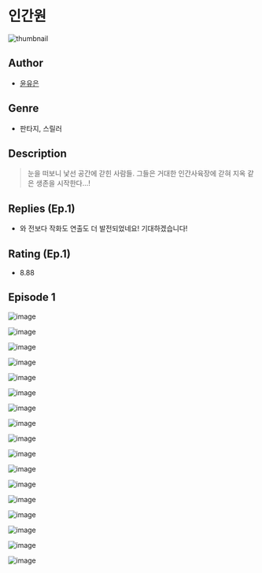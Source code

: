 # 인간원
![thumbnail](https://image-comic.pstatic.net/user_contents_data/challenge_comic/2023/05/25/317061/upload_3689633610534040375_480x623.jpeg)

## Author
- [윤유은](https://comic.naver.com/artistTitle?id=317061)

## Genre
- 판타지, 스릴러

## Description
> 눈을 떠보니 낯선 공간에 갇힌 사람들. 그들은 거대한 인간사육장에 갇혀 지옥 같은 생존을 시작한다...!

## Replies (Ep.1)
- 와 전보다 작화도 연출도 더 발전되었네요! 기대하겠습니다!

## Rating (Ep.1)
- 8.88

## Episode 1
![image](https://image-comic.pstatic.net/user_contents_data/challenge_comic/2023/05/25/317061/upload_3833517904607143223.jpeg)

![image](https://image-comic.pstatic.net/user_contents_data/challenge_comic/2023/05/24/317061/upload_3689908453292128313.jpeg)

![image](https://image-comic.pstatic.net/user_contents_data/challenge_comic/2023/05/24/317061/upload_7018353571262719076.jpeg)

![image](https://image-comic.pstatic.net/user_contents_data/challenge_comic/2023/05/24/317061/upload_3834082139597647923.jpeg)

![image](https://image-comic.pstatic.net/user_contents_data/challenge_comic/2023/05/24/317061/upload_7365464998436626736.jpeg)

![image](https://image-comic.pstatic.net/user_contents_data/challenge_comic/2023/05/24/317061/upload_3835156366816851766.jpeg)

![image](https://image-comic.pstatic.net/user_contents_data/challenge_comic/2023/05/24/317061/upload_4134924806650998833.jpeg)

![image](https://image-comic.pstatic.net/user_contents_data/challenge_comic/2023/05/24/317061/upload_3617572683584516198.jpeg)

![image](https://image-comic.pstatic.net/user_contents_data/challenge_comic/2023/05/24/317061/upload_3689680893093493041.jpeg)

![image](https://image-comic.pstatic.net/user_contents_data/challenge_comic/2023/05/24/317061/upload_7378644658894104115.jpeg)

![image](https://image-comic.pstatic.net/user_contents_data/challenge_comic/2023/05/24/317061/upload_7364285028344489059.jpeg)

![image](https://image-comic.pstatic.net/user_contents_data/challenge_comic/2023/05/24/317061/upload_4062639609441891888.jpeg)

![image](https://image-comic.pstatic.net/user_contents_data/challenge_comic/2023/05/24/317061/upload_3833464222716552805.jpeg)

![image](https://image-comic.pstatic.net/user_contents_data/challenge_comic/2023/05/24/317061/upload_7234017099073532211.jpeg)

![image](https://image-comic.pstatic.net/user_contents_data/challenge_comic/2023/05/24/317061/upload_3546695969312891702.jpeg)

![image](https://image-comic.pstatic.net/user_contents_data/challenge_comic/2023/05/25/317061/upload_3472897864810050916.jpeg)

![image](https://image-comic.pstatic.net/user_contents_data/challenge_comic/2023/05/25/317061/upload_7233688327175747376.jpeg)
